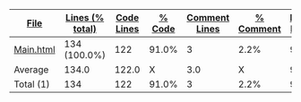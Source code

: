 
|[File](https://github.com/Agentx1943/APCSp-CreationProject/tree/main/Statistics%2Fhtml%2FNameAscending.md%2F)|[Lines (% total)](https://github.com/Agentx1943/APCSp-CreationProject/tree/main/Statistics%2Fhtml%2FLinesDescending.md%2F)|[Code Lines](https://github.com/Agentx1943/APCSp-CreationProject/tree/main/Statistics%2Fhtml%2FCodeDescending.md%2F)|[% Code](https://github.com/Agentx1943/APCSp-CreationProject/tree/main/Statistics%2Fhtml%2FProportionCodeDescending.md%2F)|[Comment Lines](https://github.com/Agentx1943/APCSp-CreationProject/tree/main/Statistics%2Fhtml%2FCommentsDescending.md%2F)|[% Comment](https://github.com/Agentx1943/APCSp-CreationProject/tree/main/Statistics%2Fhtml%2FProportionCommentsDescending.md%2F)|[Blank Lines](https://github.com/Agentx1943/APCSp-CreationProject/tree/main/Statistics%2Fhtml%2FBlanksDescending.md%2F)|[% Blank](https://github.com/Agentx1943/APCSp-CreationProject/tree/main/Statistics%2Fhtml%2FProportionBlanksDescending.md%2F)|
| --- | --- | --- | --- | --- | --- | --- | --- |
|[Main.html](https://github.com/Agentx1943/APCSp-CreationProject/tree/main/Main.html)|134 (100.0%)|122|91.0%|3|2.2%|9|6.7%|
|Average |134.0|122.0|X|3.0|X|9.0|X|
|Total (1)|134|122|91.0%|3| 2.2%|9|6.7%|